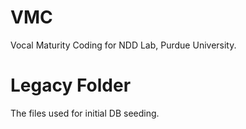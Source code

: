 # VMC
Vocal Maturity Coding for NDD Lab, Purdue University.

# Legacy Folder
The files used for initial DB seeding.